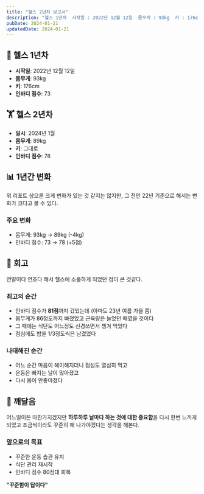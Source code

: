 ```yaml
---
title: "헬스 2년차 보고서"
description: "헬스 1년차  시작일 : 2022년 12월 12일  몸무게 : 93kg  키 : 176cm  인바디 점수 : 73   헬스 2년차  일시 : 2024년 1월  몸무게 : 89kg  키 : 그대로  인바디 점수 : 78   1년간 변화  위 리포트 상으론 크게 변화가 있는 것 같지는 않지..."
pubDate: 2024-01-21
updatedDate: 2024-01-21
---
```


## 💪 헬스 1년차

- **시작일**: 2022년 12월 12일
- **몸무게**: 93kg
- **키**: 176cm
- **인바디 점수**: 73

## 🏋️ 헬스 2년차

- **일시**: 2024년 1월
- **몸무게**: 89kg
- **키**: 그대로
- **인바디 점수**: 78

## 📊 1년간 변화

위 리포트 상으론 크게 변화가 있는 것 같지는 않지만, 그 전인 22년 기준으로 해서는 변화가 크다고 볼 수 있다.

### 주요 변화
- 몸무게: 93kg → 89kg (-4kg)
- 인바디 점수: 73 → 78 (+5점)

## 💭 회고

연말이다 연초다 해서 헬스에 소홀하게 되었던 점이 큰 것같다. 

### 최고의 순간
- 인바디 점수가 **81점**까지 갔었는데 (아마도 23년 여름 가을 쯤)
- 몸무게가 86정도까지 빠졌었고 근육량은 늘었던 때였을 것이다
- 그 때에는 식단도 어느정도 신경쓰면서 챙겨 먹었다
- 점심에도 밥을 1/3정도씩은 남겼었다

### 나태해진 순간
- 어느 순간 마음이 헤이해지더니 점심도 열심히 먹고
- 운동은 빠지는 날이 많아졌고
- 다시 몸이 안좋아졌다

## 🎯 깨달음

어느일이든 마찬가지겠지만 **하루하루 날마다 하는 것에 대한 중요함**을 다시 한번 느끼게 되었고 조금씩이라도 꾸준히 해 나가야겠다는 생각을 해본다.

### 앞으로의 목표
- 꾸준한 운동 습관 유지
- 식단 관리 재시작
- 인바디 점수 80점대 회복

**"꾸준함이 답이다"**